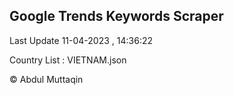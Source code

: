 

## Google Trends Keywords Scraper 
 
Last Update 11-04-2023 , 14:36:22

Country List :
VIETNAM.json



© Abdul Muttaqin 
